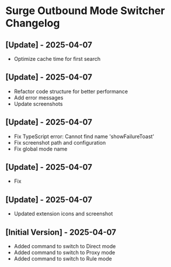 # Surge Outbound Mode Switcher Changelog

## [Update] - 2025-04-07

- Optimize cache time for first search

## [Update] - 2025-04-07

- Refactor code structure for better performance
- Add error messages
- Update screenshots

## [Update] - 2025-04-07

- Fix TypeScript error: Cannot find name 'showFailureToast'
- Fix screenshot path and configuration
- Fix global mode name

## [Update] - 2025-04-07

- Fix

## [Update] - 2025-04-07

- Updated extension icons and screenshot

## [Initial Version] - 2025-04-07

- Added command to switch to Direct mode
- Added command to switch to Proxy mode
- Added command to switch to Rule mode
